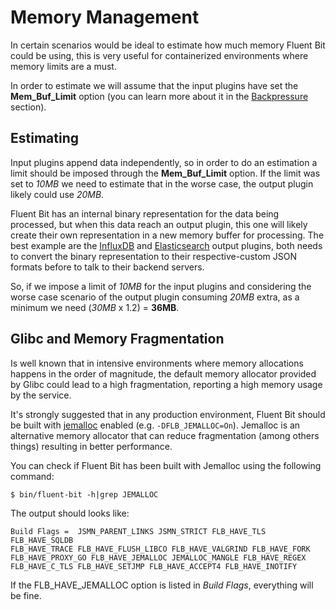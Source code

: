 # Memory Management

In certain scenarios would be ideal to estimate how much memory Fluent Bit could be using, this is very useful for containerized environments where memory limits are a must.

In order to estimate we will assume that the input plugins have set the **Mem\_Buf\_Limit** option \(you can learn more about it in the [Backpressure](backpressure.md) section\).

## Estimating

Input plugins append data independently, so in order to do an estimation a limit should be imposed through the **Mem\_Buf\_Limit** option. If the limit was set to _10MB_ we need to estimate that in the worse case, the output plugin likely could use _20MB_.

Fluent Bit has an internal binary representation for the data being processed, but when this data reach an output plugin, this one will likely create their own representation in a new memory buffer for processing. The best example are the [InfluxDB](https://github.com/fluent/fluent-bit-docs/tree/b78cfe98123e74e165f2b6669229da009258f34e/output/influxdb.md) and [Elasticsearch](https://github.com/fluent/fluent-bit-docs/tree/b78cfe98123e74e165f2b6669229da009258f34e/output/elasticsearch.md) output plugins, both needs to convert the binary representation to their respective-custom JSON formats before to talk to their backend servers.

So, if we impose a limit of _10MB_ for the input plugins and considering the worse case scenario of the output plugin consuming _20MB_ extra, as a minimum we need \(_30MB_ x 1.2\) = **36MB**.

## Glibc and Memory Fragmentation

Is well known that in intensive environments where memory allocations happens in the order of magnitude, the default memory allocator provided by Glibc could lead to a high fragmentation, reporting a high memory usage by the service.

It's strongly suggested that in any production environment, Fluent Bit should be built with [jemalloc](http://jemalloc.net/) enabled \(e.g. `-DFLB_JEMALLOC=On`\). Jemalloc is an alternative memory allocator that can reduce fragmentation \(among others things\) resulting in better performance.

You can check if Fluent Bit has been built with Jemalloc using the following command:

```text
$ bin/fluent-bit -h|grep JEMALLOC
```

The output should looks like:

```text
Build Flags =  JSMN_PARENT_LINKS JSMN_STRICT FLB_HAVE_TLS FLB_HAVE_SQLDB
FLB_HAVE_TRACE FLB_HAVE_FLUSH_LIBCO FLB_HAVE_VALGRIND FLB_HAVE_FORK
FLB_HAVE_PROXY_GO FLB_HAVE_JEMALLOC JEMALLOC_MANGLE FLB_HAVE_REGEX
FLB_HAVE_C_TLS FLB_HAVE_SETJMP FLB_HAVE_ACCEPT4 FLB_HAVE_INOTIFY
```

If the FLB\_HAVE\_JEMALLOC option is listed in _Build Flags_, everything will be fine.

